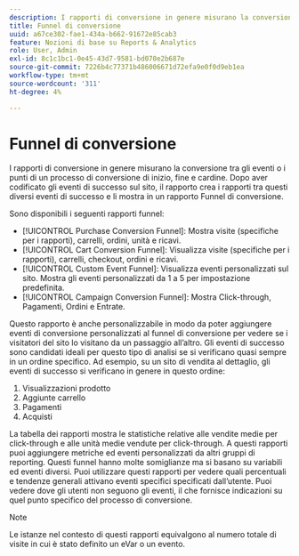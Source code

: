 ```yaml
---
description: I rapporti di conversione in genere misurano la conversione tra gli eventi o i punti di un processo di conversione di inizio, fine e cardine. Dopo aver codificato gli eventi di successo sul sito, il rapporto crea i rapporti tra questi diversi eventi di successo e li mostra in un rapporto Funnel di conversione.
title: Funnel di conversione
uuid: a67ce302-fae1-434a-b662-91672e85cab3
feature: Nozioni di base su Reports & Analytics
role: User, Admin
exl-id: 8c1c1bc1-0e45-43d7-9581-bd070e2b687e
source-git-commit: 7226b4c77371b486006671d72efa9e0f0d9eb1ea
workflow-type: tm+mt
source-wordcount: '311'
ht-degree: 4%

---
```


# Funnel di conversione

I rapporti di conversione in genere misurano la conversione tra gli eventi o i punti di un processo di conversione di inizio, fine e cardine. Dopo aver codificato gli eventi di successo sul sito, il rapporto crea i rapporti tra questi diversi eventi di successo e li mostra in un rapporto Funnel di conversione.

Sono disponibili i seguenti rapporti funnel:

* [!UICONTROL Purchase Conversion Funnel]: Mostra visite (specifiche per i rapporti), carrelli, ordini, unità e ricavi.
* [!UICONTROL Cart Conversion Funnel]: Visualizza visite (specifiche per i rapporti), carrelli, checkout, ordini e ricavi.
* [!UICONTROL Custom Event Funnel]: Visualizza eventi personalizzati sul sito. Mostra gli eventi personalizzati da 1 a 5 per impostazione predefinita.
* [!UICONTROL Campaign Conversion Funnel]: Mostra Click-through, Pagamenti, Ordini e Entrate.

Questo rapporto è anche personalizzabile in modo da poter aggiungere eventi di conversione personalizzati al funnel di conversione per vedere se i visitatori del sito lo visitano da un passaggio all’altro. Gli eventi di successo sono candidati ideali per questo tipo di analisi se si verificano quasi sempre in un ordine specifico. Ad esempio, su un sito di vendita al dettaglio, gli eventi di successo si verificano in genere in questo ordine:

1. Visualizzazioni prodotto
2. Aggiunte carrello
3. Pagamenti
4. Acquisti

La tabella dei rapporti mostra le statistiche relative alle vendite medie per click-through e alle unità medie vendute per click-through. A questi rapporti puoi aggiungere metriche ed eventi personalizzati da altri gruppi di reporting. Questi funnel hanno molte somiglianze ma si basano su variabili ed eventi diversi. Puoi utilizzare questi rapporti per vedere quali percentuali e tendenze generali attivano eventi specifici specificati dall’utente. Puoi vedere dove gli utenti non seguono gli eventi, il che fornisce indicazioni su quel punto specifico del processo di conversione.

>[!NOTE]
>
>Le istanze nel contesto di questi rapporti equivalgono al numero totale di visite in cui è stato definito un eVar o un evento.
